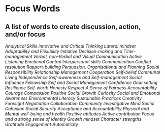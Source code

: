 # Focus Words

## A list of words to create discussion, action, and/or focus

_Analytical Skills
Innovative and Critical Thinking
Lateral mindset
Adaptability and Flexibility
Initiative
Decision-making and Time-management
Verbal, non-Verbal and Visual Communication
Active Listening
Emotional Control
Interpersonal skills
Communication
Conflict resolution
Rapport-building
Persuasion, Organisational and Planning
Social Responsibility
Relationship Management
Cooperation
Self-belief
Communal Living
Independence
Self-awareness and Self-management
Social Influence
Fellowship
Self and Social Management
Confidence
Goal setting
Resilience
Self-worth
Honesty
Respect
A Sense of Fairness
Accountability
Courage
Compassion
Positive Social Growth
Curiosity
Social and Emotional Awareness
Environmental Literacy
Sustainable Practices
Creativity
Foresight
Negotiation
Collaboration
Community
Investigative Mind
Social Cohesion
Social Security
Acceptance and Accountability
Physical and Mental well-being and health
Positive attitudes
Active contribution
Focus and a strong sense of identity
Growth mindset
Character strengths
Gratitude
Engagement
Automaticity_
